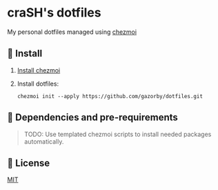 # craSH's dotfiles

My personal dotfiles managed using [chezmoi](https://github.com/twpayne/chezmoi)

## 🚀 Install

1) [Install chezmoi](https://github.com/twpayne/chezmoi/blob/master/docs/INSTALL.md)
2) Install dotfiles:

    ```console
    chezmoi init --apply https://github.com/gazorby/dotfiles.git
    ```

## 🔩 Dependencies and pre-requirements

> TODO: Use templated chezmoi scripts to install needed packages automatically.

## 📝 License

[MIT](/LICENSE)
